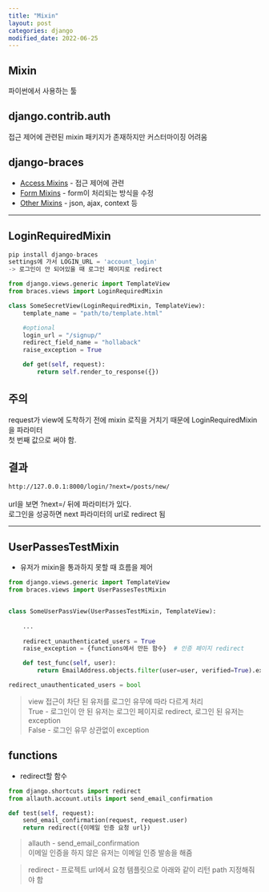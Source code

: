 ```yaml
---
title: "Mixin"
layout: post
categories: django
modified_date: 2022-06-25
--- 
```

  
## Mixin
파이썬에서 사용하는 툴


## django.contrib.auth
접근 제어에 관련된 mixin 패키지가 존재하지만 커스터마이징 어려움


## django-braces
- [Access Mixins](https://django-braces.readthedocs.io/en/latest/access.html) - 접근 제어에 관련
- [Form Mixins](https://django-braces.readthedocs.io/en/latest/form.html) - form이 처리되는 방식을 수정
- [Other Mixins](https://django-braces.readthedocs.io/en/latest/other.html)	 - json, ajax, context 등


---


## LoginRequiredMixin
```python
pip install django-braces
settings에 가서 LOGIN_URL = 'account_login'
-> 로그인이 안 되어있을 때 로그인 페이지로 redirect
```

```python
from django.views.generic import TemplateView
from braces.views import LoginRequiredMixin

class SomeSecretView(LoginRequiredMixin, TemplateView):
    template_name = "path/to/template.html"

    #optional
    login_url = "/signup/"
    redirect_field_name = "hollaback"
    raise_exception = True

    def get(self, request):
        return self.render_to_response({})
```


## 주의
request가 view에 도착하기 전에 mixin 로직을 거치기 때문에 LoginRequiredMixin을 파라미터 <br>
첫 번째 값으로 써야 함.


## 결과
`http://127.0.0.1:8000/login/?next=/posts/new/`<br>
<br> url을 보면 ?next=/ 뒤에 파라미터가 있다. <br>
로그인을 성공하면 next 파라미터의 url로 redirect 됨


---


## UserPassesTestMixin
- 유저가 mixin을 통과하지 못할 때 흐름을 제어

```python
from django.views.generic import TemplateView
from braces.views import UserPassesTestMixin


class SomeUserPassView(UserPassesTestMixin, TemplateView):
        
    ...
    
    redirect_unauthenticated_users = True
    raise_exception = {functions에서 만든 함수}  # 인증 페이지 redirect

    def test_func(self, user):
        return EmailAddress.objects.filter(user=user, verified=True).exists()
``` 


```python
redirect_unauthenticated_users = bool
```
> view 접근이 차단 된 유저를 로그인 유무에 따라 다르게 처리<br>
> True - 로그인이 안 된 유저는 로그인 페이지로 redirect, 로그인 된 유저는 exception<br>
> False - 로그인 유무 상관없이 exception

 
## functions
- redirect할 함수

```python
from django.shortcuts import redirect
from allauth.account.utils import send_email_confirmation

def test(self, request):
    send_email_confirmation(request, request.user)
    return redirect({이메일 인증 요청 url}) 
```
> allauth - send_email_confirmation<br>
> 이메일 인증을 하지 않은 유저는 이메일 인증 발송을 해줌 


> redirect - 프로젝트 url에서 요청 템플릿으로 아래와 같이 리턴 path 지정해줘야 함